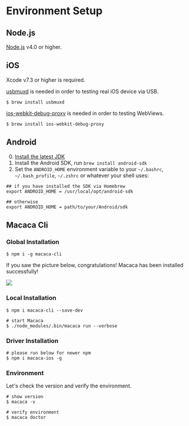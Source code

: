 # Environment Setup

## Node.js

[Node.js](https://nodejs.org/) v4.0 or higher.

## iOS

Xcode v7.3 or higher is required.

[usbmuxd](//github.com/libimobiledevice/usbmuxd) is needed in order to testing real iOS device via USB.

```shell
$ brew install usbmuxd
```

[ios-webkit-debug-proxy](//github.com/google/ios-webkit-debug-proxy) is needed in order to testing WebViews.

```shell
$ brew install ios-webkit-debug-proxy
```

## Android

0. [Install the latest JDK](http://www.oracle.com/technetwork/java/javase/downloads/jdk8-downloads-2133151.html)
0. Install the Android SDK, run `brew install android-sdk`
0. Set the `ANDROID_HOME` environment variable to your `~/.bashrc`, `~/.bash_profile`, `~/.zshrc` or whatever your shell uses:

```shell
## if you have installed the SDK via Homebrew
export ANDROID_HOME = /usr/local/opt/android-sdk

## otherwise
export ANDROID_HOME = path/to/your/Android/sdk
```

## Macaca Cli

### Global Installation

```shell
$ npm i -g macaca-cli
```

If you saw the picture below, congratulations! Macaca has been installed successfully!

![](http://ww4.sinaimg.cn/large/6d308bd9gw1faie2w55hnj20rs0ov4fu.jpg)

### Local Installation

```shell
$ npm i macaca-cli --save-dev

# start Macaca
$ ./node_modules/.bin/macaca run --verbose
```

### Driver Installation

```shell
# please run below for newer npm
$ npm i macaca-ios -g
```

### Environment

Let's check the version and verify the environment.

```shell
# show version
$ macaca -v

# verify environment
$ macaca doctor
```
